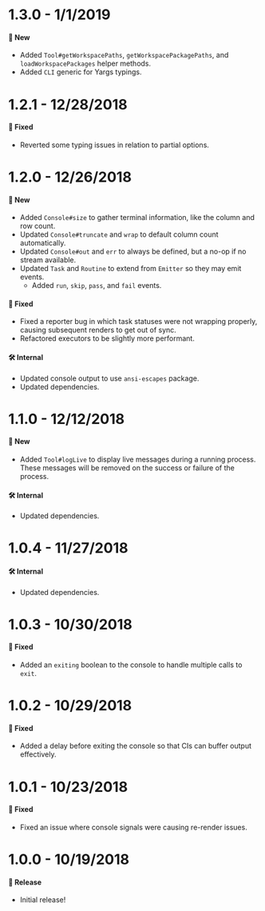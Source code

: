 # 1.3.0 - 1/1/2019

#### 🚀 New

- Added `Tool#getWorkspacePaths`, `getWorkspacePackagePaths`, and `loadWorkspacePackages` helper
  methods.
- Added `CLI` generic for Yargs typings.

# 1.2.1 - 12/28/2018

#### 🐞 Fixed

- Reverted some typing issues in relation to partial options.

# 1.2.0 - 12/26/2018

#### 🚀 New

- Added `Console#size` to gather terminal information, like the column and row count.
- Updated `Console#truncate` and `wrap` to default column count automatically.
- Updated `Console#out` and `err` to always be defined, but a no-op if no stream available.
- Updated `Task` and `Routine` to extend from `Emitter` so they may emit events.
  - Added `run`, `skip`, `pass`, and `fail` events.

#### 🐞 Fixed

- Fixed a reporter bug in which task statuses were not wrapping properly, causing subsequent renders
  to get out of sync.
- Refactored executors to be slightly more performant.

#### 🛠 Internal

- Updated console output to use `ansi-escapes` package.
- Updated dependencies.

# 1.1.0 - 12/12/2018

#### 🚀 New

- Added `Tool#logLive` to display live messages during a running process. These messages will be
  removed on the success or failure of the process.

#### 🛠 Internal

- Updated dependencies.

# 1.0.4 - 11/27/2018

#### 🛠 Internal

- Updated dependencies.

# 1.0.3 - 10/30/2018

#### 🐞 Fixed

- Added an `exiting` boolean to the console to handle multiple calls to `exit`.

# 1.0.2 - 10/29/2018

#### 🐞 Fixed

- Added a delay before exiting the console so that CIs can buffer output effectively.

# 1.0.1 - 10/23/2018

#### 🐞 Fixed

- Fixed an issue where console signals were causing re-render issues.

# 1.0.0 - 10/19/2018

#### 🎉 Release

- Initial release!

